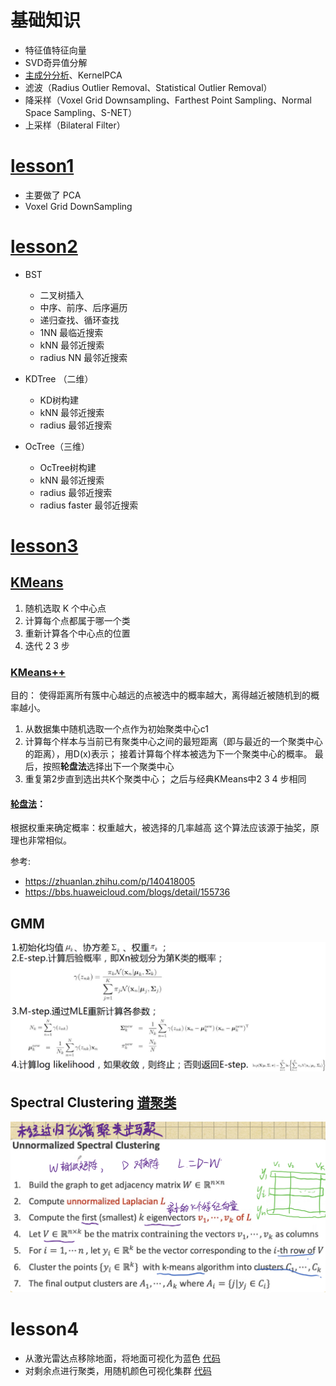# 基础知识

- 特征值特征向量
- SVD奇异值分解
- [主成分分析](https://zhuanlan.zhihu.com/p/77151308)、KernelPCA
- 滤波（Radius Outlier Removal、Statistical Outlier Removal）
- 降采样（Voxel Grid Downsampling、Farthest Point Sampling、Normal Space Sampling、S-NET）
- 上采样（Bilateral Filter）

# [lesson1](./lesson1)
- 主要做了 PCA
- Voxel Grid DownSampling

# [lesson2](./lesson2)
- BST
    - 二叉树插入
    - 中序、前序、后序遍历
    - 递归查找、循环查找
    - 1NN 最临近搜索
    - kNN 最邻近搜索
    - radius NN 最邻近搜索
  
- KDTree （二维）
    - KD树构建
    - kNN 最邻近搜索
    - radius 最邻近搜索
  
- OcTree（三维）
    - OcTree树构建
    - kNN 最邻近搜索
    - radius 最邻近搜索
    - radius faster 最邻近搜索

# [lesson3](./lesson3)

## [KMeans](./lesson3/KMeans.py)
1. 随机选取 K 个中心点
2. 计算每个点都属于哪一个类
3. 重新计算各个中心点的位置
4. 迭代 2 3 步


### [KMeans++](./lesson3/KMeans_kpp.py)
目的： 使得距离所有簇中心越远的点被选中的概率越大，离得越近被随机到的概率越小。

1. 从数据集中随机选取一个点作为初始聚类中心c1
2. 计算每个样本与当前已有聚类中心之间的最短距离（即与最近的一个聚类中心的距离），用D(x)表示；
    接着计算每个样本被选为下一个聚类中心的概率。
    最后，按照**轮盘法**选择出下一个聚类中心
3. 重复第2步直到选出共K个聚类中心；
         之后与经典KMeans中2 3 4 步相同

#### [轮盘法](./lesson3/RWS.py)：

根据权重来确定概率：权重越大，被选择的几率越高
这个算法应该源于抽奖，原理也非常相似。

参考:
- https://zhuanlan.zhihu.com/p/140418005
- https://bbs.huaweicloud.com/blogs/detail/155736


## GMM
![GMM](./img/GMM.png)

## Spectral Clustering [谱聚类](./lesson3/Spectral.py)

![Spectral](./img/Spectral.jpeg)



# lesson4

- 从激光雷达点移除地面，将地面可视化为蓝色 [代码](./lesson4/ransac.py)
- 对剩余点进行聚类，用随机颜色可视化集群  [代码](./lesson4/clustering.py)

